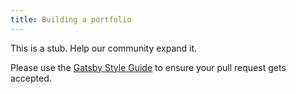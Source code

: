 ```yaml
---
title: Building a portfolio
---
```


This is a stub. Help our community expand it.

Please use the [Gatsby Style Guide](/docs/docs/gatsby-style-guide.md) to ensure your
pull request gets accepted.
